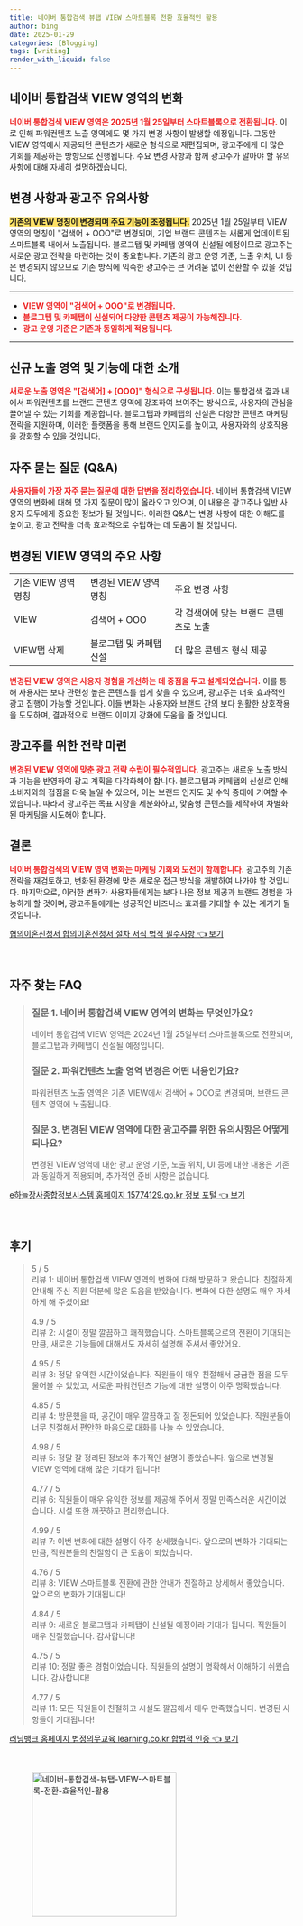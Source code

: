 ```yaml
---
title: 네이버 통합검색 뷰탭 VIEW 스마트블록 전환 효율적인 활용
author: bing
date: 2025-01-29
categories: [Blogging]
tags: [writing]
render_with_liquid: false
---
```



<h2 id='네이버_통합검색_VIEW_변화'>네이버 통합검색 VIEW 영역의 변화</h2>

<p><b><span style="color: #ee2323;">네이버 통합검색 VIEW 영역은 2025년 1월 25일부터 스마트블록으로 전환됩니다.</span></b> 이로 인해 파워컨텐츠 노출 영역에도 몇 가지 변경 사항이 발생할 예정입니다. 그동안 VIEW 영역에서 제공되던 콘텐츠가 새로운 형식으로 재편집되며, 광고주에게 더 많은 기회를 제공하는 방향으로 진행됩니다. 주요 변경 사항과 함께 광고주가 알아야 할 유의사항에 대해 자세히 설명하겠습니다.</p>

<h2 id='변경사항과_유의사항'>변경 사항과 광고주 유의사항</h2>

<p><b><span style="background-color: #ffe066;">기존의 VIEW 명칭이 변경되며 주요 기능이 조정됩니다.</span></b> 2025년 1월 25일부터 VIEW 영역의 명칭이 "검색어 + OOO"로 변경되며, 기업 브랜드 콘텐츠는 새롭게 업데이트된 스마트블록 내에서 노출됩니다. 블로그탭 및 카페탭 영역이 신설될 예정이므로 광고주는 새로운 광고 전략을 마련하는 것이 중요합니다. 기존의 광고 운영 기준, 노출 위치, UI 등은 변경되지 않으므로 기존 방식에 익숙한 광고주는 큰 어려움 없이 전환할 수 있을 것입니다.</p>

<hr />

<ul>
    <li><b><span style="color: #ee2323;">VIEW 영역이 "검색어 + OOO"로 변경됩니다.</span></b></li>
    <li><b><span style="color: #ee2323;">블로그탭 및 카페탭이 신설되어 다양한 콘텐츠 제공이 가능해집니다.</span></b></li>
    <li><b><span style="color: #ee2323;">광고 운영 기준은 기존과 동일하게 적용됩니다.</span></b></li>
</ul>

<hr />

<h2 id='신규_노출_영역_및_기능'>신규 노출 영역 및 기능에 대한 소개</h2>

<p><b><span style="color: #ee2323;">새로운 노출 영역은 "[검색어] + [OOO]" 형식으로 구성됩니다.</span></b> 이는 통합검색 결과 내에서 파워컨텐츠를 브랜드 콘텐츠 영역에 강조하여 보여주는 방식으로, 사용자의 관심을 끌어낼 수 있는 기회를 제공합니다. 블로그탭과 카페탭의 신설은 다양한 콘텐츠 마케팅 전략을 지원하며, 이러한 플랫폼을 통해 브랜드 인지도를 높이고, 사용자와의 상호작용을 강화할 수 있을 것입니다.</p>

<h2 id='자주_묻는_질문'>자주 묻는 질문 (Q&A)</h2>

<p><b><span style="color: #ee2323;">사용자들이 가장 자주 묻는 질문에 대한 답변을 정리하였습니다.</span></b> 네이버 통합검색 VIEW 영역의 변화에 대해 몇 가지 질문이 많이 올라오고 있으며, 이 내용은 광고주나 일반 사용자 모두에게 중요한 정보가 될 것입니다. 이러한 Q&A는 변경 사항에 대한 이해도를 높이고, 광고 전략을 더욱 효과적으로 수립하는 데 도움이 될 것입니다.</p>

<h2 id='변경된_VIEW_영역'>변경된 VIEW 영역의 주요 사항</h2>

<table>
    <tr>
        <td>기존 VIEW 영역 명칭</td>
        <td>변경된 VIEW 영역 명칭</td>
        <td>주요 변경 사항</td>
    </tr>
    <tr>
        <td>VIEW</td>
        <td>검색어 + OOO</td>
        <td>각 검색어에 맞는 브랜드 콘텐츠로 노출</td>
    </tr>
    <tr>
        <td>VIEW탭 삭제</td>
        <td>블로그탭 및 카페탭 신설</td>
        <td>더 많은 콘텐츠 형식 제공</td>
    </tr>
</table>

<p><b><span style="color: #ee2323;">변경된 VIEW 영역은 사용자 경험을 개선하는 데 중점을 두고 설계되었습니다.</span></b> 이를 통해 사용자는 보다 관련성 높은 콘텐츠를 쉽게 찾을 수 있으며, 광고주는 더욱 효과적인 광고 집행이 가능할 것입니다. 이들 변화는 사용자와 브랜드 간의 보다 원활한 상호작용을 도모하며, 결과적으로 브랜드 이미지 강화에 도움을 줄 것입니다.</p>

<h2 id='광고주를_위한_전략'>광고주를 위한 전략 마련</h2>

<p><b><span style="color: #ee2323;">변경된 VIEW 영역에 맞춘 광고 전략 수립이 필수적입니다.</span></b> 광고주는 새로운 노출 방식과 기능을 반영하여 광고 계획을 다각화해야 합니다. 블로그탭과 카페탭의 신설로 인해 소비자와의 접점을 더욱 늘일 수 있으며, 이는 브랜드 인지도 및 수익 증대에 기여할 수 있습니다. 따라서 광고주는 목표 시장을 세분화하고, 맞춤형 콘텐츠를 제작하여 차별화된 마케팅을 시도해야 합니다.</p>

<h2 id='결론'>결론</h2>

<p><b><span style="color: #ee2323;">네이버 통합검색의 VIEW 영역 변화는 마케팅 기회와 도전이 함께합니다.</span></b> 광고주의 기존 전략을 재검토하고, 변화된 환경에 맞춘 새로운 접근 방식을 개발하여 나가야 할 것입니다. 마지막으로, 이러한 변화가 사용자들에게는 보다 나은 정보 제공과 브랜드 경험을 가능하게 할 것이며, 광고주들에게는 성공적인 비즈니스 효과를 기대할 수 있는 계기가 될 것입니다.</p>


<p><a class="click-button" title="협의이혼신청서 합의이혼신청서 절차 서식 법적 필수사항" href="https://greenforu.github.io/posts/%ED%98%91%EC%9D%98%EC%9D%B4%ED%98%BC%EC%8B%A0%EC%B2%AD%EC%84%9C-%ED%95%A9%EC%9D%98%EC%9D%B4%ED%98%BC%EC%8B%A0%EC%B2%AD%EC%84%9C-%EC%A0%88%EC%B0%A8-%EC%84%9C%EC%8B%9D-%EB%B2%95%EC%A0%81-%ED%95%84%EC%88%98%EC%82%AC%ED%95%AD/" rel="dofollow">협의이혼신청서 합의이혼신청서 절차 서식 법적 필수사항 👈 보기</a></p><br>
<h2 id='자주_찾는_FAQ'>자주 찾는 FAQ</h2>
<div itemscope="" itemtype="https://schema.org/FAQPage"> 
<blockquote> 
<div itemscope="" itemprop="mainEntity" itemtype="https://schema.org/Question"> 
<h3 itemprop="name">질문 1. 네이버 통합검색 VIEW 영역의 변화는 무엇인가요?</h3> 
<div itemscope="" itemprop="acceptedAnswer" itemtype="https://schema.org/Answer"> 
<span itemprop="text"> 
<p>네이버 통합검색 VIEW 영역은 2024년 1월 25일부터 스마트블록으로 전환되며, 블로그탭과 카페탭이 신설될 예정입니다.</p> 
</span> 
</div> 
</div> 

<div itemscope="" itemprop="mainEntity" itemtype="https://schema.org/Question"> 
<h3 itemprop="name">질문 2. 파워컨텐츠 노출 영역 변경은 어떤 내용인가요?</h3> 
<div itemscope="" itemprop="acceptedAnswer" itemtype="https://schema.org/Answer"> 
<span itemprop="text"> 
<p>파워컨텐츠 노출 영역은 기존 VIEW에서 검색어 + OOO로 변경되며, 브랜드 콘텐츠 영역에 노출됩니다.</p> 
</span> 
</div> 
</div> 

<div itemscope="" itemprop="mainEntity" itemtype="https://schema.org/Question"> 
<h3 itemprop="name">질문 3. 변경된 VIEW 영역에 대한 광고주를 위한 유의사항은 어떻게 되나요?</h3> 
<div itemscope="" itemprop="acceptedAnswer" itemtype="https://schema.org/Answer"> 
<span itemprop="text"> 
<p>변경된 VIEW 영역에 대한 광고 운영 기준, 노출 위치, UI 등에 대한 내용은 기존과 동일하게 적용되며, 추가적인 준비 사항은 없습니다.</p> 
</span> 
</div> 
</div> 
</blockquote> 
</div>
<p><a class="click-button" title="e하늘장사종합정보시스템 홈페이지 15774129.go.kr 정보 포털" href="https://greenforu.github.io/posts/e%ED%95%98%EB%8A%98%EC%9E%A5%EC%82%AC%EC%A2%85%ED%95%A9%EC%A0%95%EB%B3%B4%EC%8B%9C%EC%8A%A4%ED%85%9C-%ED%99%88%ED%8E%98%EC%9D%B4%EC%A7%80-15774129.go.kr-%EC%A0%95%EB%B3%B4-%ED%8F%AC%ED%84%B8/" rel="dofollow">e하늘장사종합정보시스템 홈페이지 15774129.go.kr 정보 포털 👈 보기</a></p><br>
<h2 id='후기'>후기</h2>
<div itemscope itemtype="https://schema.org/Product">
  <blockquote>
  <div itemprop="review" itemscope itemtype="https://schema.org/Review">
      <div itemprop="reviewRating" itemscope itemtype="https://schema.org/Rating"> <span itemprop="ratingValue">5</span> / <span itemprop="bestRating">5</span> </div>
      <span itemprop="reviewBody">리뷰 1: 네이버 통합검색 VIEW 영역의 변화에 대해 방문하고 왔습니다. 친절하게 안내해 주신 직원 덕분에 많은 도움을 받았습니다. 변화에 대한 설명도 매우 자세하게 해 주셨어요!</span>
  </div>
  <br>
  <div itemprop="review" itemscope itemtype="https://schema.org/Review">
      <div itemprop="reviewRating" itemscope itemtype="https://schema.org/Rating"> <span itemprop="ratingValue">4.9</span> / <span itemprop="bestRating">5</span> </div>
      <span itemprop="reviewBody">리뷰 2: 시설이 정말 깔끔하고 쾌적했습니다. 스마트블록으로의 전환이 기대되는 만큼, 새로운 기능들에 대해서도 자세히 설명해 주셔서 좋았어요.</span>
  </div>
  <br>
  <div itemprop="review" itemscope itemtype="https://schema.org/Review">
      <div itemprop="reviewRating" itemscope itemtype="https://schema.org/Rating"> <span itemprop="ratingValue">4.95</span> / <span itemprop="bestRating">5</span> </div>
      <span itemprop="reviewBody">리뷰 3: 정말 유익한 시간이었습니다. 직원들이 매우 친절해서 궁금한 점을 모두 물어볼 수 있었고, 새로운 파워컨텐츠 기능에 대한 설명이 아주 명확했습니다.</span>
  </div>
  <br>
  <div itemprop="review" itemscope itemtype="https://schema.org/Review">
      <div itemprop="reviewRating" itemscope itemtype="https://schema.org/Rating"> <span itemprop="ratingValue">4.85</span> / <span itemprop="bestRating">5</span> </div>
      <span itemprop="reviewBody">리뷰 4: 방문했을 때, 공간이 매우 깔끔하고 잘 정돈되어 있었습니다. 직원분들이 너무 친절해서 편안한 마음으로 대화를 나눌 수 있었습니다.</span>
  </div>
  <br>
  <div itemprop="review" itemscope itemtype="https://schema.org/Review">
      <div itemprop="reviewRating" itemscope itemtype="https://schema.org/Rating"> <span itemprop="ratingValue">4.98</span> / <span itemprop="bestRating">5</span> </div>
      <span itemprop="reviewBody">리뷰 5: 정말 잘 정리된 정보와 추가적인 설명이 좋았습니다. 앞으로 변경될 VIEW 영역에 대해 많은 기대가 됩니다!</span>
  </div>
  <br>
  <div itemprop="review" itemscope itemtype="https://schema.org/Review">
      <div itemprop="reviewRating" itemscope itemtype="https://schema.org/Rating"> <span itemprop="ratingValue">4.77</span> / <span itemprop="bestRating">5</span> </div>
      <span itemprop="reviewBody">리뷰 6: 직원들이 매우 유익한 정보를 제공해 주어서 정말 만족스러운 시간이었습니다. 시설 또한 깨끗하고 편리했습니다.</span>
  </div>
  <br>
  <div itemprop="review" itemscope itemtype="https://schema.org/Review">
      <div itemprop="reviewRating" itemscope itemtype="https://schema.org/Rating"> <span itemprop="ratingValue">4.99</span> / <span itemprop="bestRating">5</span> </div>
      <span itemprop="reviewBody">리뷰 7: 이번 변화에 대한 설명이 아주 상세했습니다. 앞으로의 변화가 기대되는 만큼, 직원분들의 친절함이 큰 도움이 되었습니다.</span>
  </div>
  <br>
  <div itemprop="review" itemscope itemtype="https://schema.org/Review">
      <div itemprop="reviewRating" itemscope itemtype="https://schema.org/Rating"> <span itemprop="ratingValue">4.76</span> / <span itemprop="bestRating">5</span> </div>
      <span itemprop="reviewBody">리뷰 8: VIEW 스마트블록 전환에 관한 안내가 친절하고 상세해서 좋았습니다. 앞으로의 변화가 기대됩니다!</span>
  </div>
  <br>
  <div itemprop="review" itemscope itemtype="https://schema.org/Review">
      <div itemprop="reviewRating" itemscope itemtype="https://schema.org/Rating"> <span itemprop="ratingValue">4.84</span> / <span itemprop="bestRating">5</span> </div>
      <span itemprop="reviewBody">리뷰 9: 새로운 블로그탭과 카페탭이 신설될 예정이라 기대가 됩니다. 직원들이 매우 친절했습니다. 감사합니다!</span>
  </div>
  <br>
  <div itemprop="review" itemscope itemtype="https://schema.org/Review">
      <div itemprop="reviewRating" itemscope itemtype="https://schema.org/Rating"> <span itemprop="ratingValue">4.75</span> / <span itemprop="bestRating">5</span> </div>
      <span itemprop="reviewBody">리뷰 10: 정말 좋은 경험이었습니다. 직원들의 설명이 명확해서 이해하기 쉬웠습니다. 감사합니다!</span>
  </div>
  <br>
  <div itemprop="review" itemscope itemtype="https://schema.org/Review">
      <div itemprop="reviewRating" itemscope itemtype="https://schema.org/Rating"> <span itemprop="ratingValue">4.77</span> / <span itemprop="bestRating">5</span> </div>
      <span itemprop="reviewBody">리뷰 11: 모든 직원들이 친절하고 시설도 깔끔해서 매우 만족했습니다. 변경된 사항들이 기대됩니다!</span>
  </div>
  </blockquote>
</div>
<p><a class="click-button" title="러닝뱅크 홈페이지 법정의무교육 learning.co.kr 합법적 인증" href="https://greenforu.github.io/posts/%EB%9F%AC%EB%8B%9D%EB%B1%85%ED%81%AC-%ED%99%88%ED%8E%98%EC%9D%B4%EC%A7%80-%EB%B2%95%EC%A0%95%EC%9D%98%EB%AC%B4%EA%B5%90%EC%9C%A1-learning.co.kr-%ED%95%A9%EB%B2%95%EC%A0%81-%EC%9D%B8%EC%A6%9D/" rel="dofollow">러닝뱅크 홈페이지 법정의무교육 learning.co.kr 합법적 인증 👈 보기</a></p><br>
<figure class="image"><img src="https://greenforu.github.io/assets/img/thumbnail/네이버-통합검색-뷰탭-VIEW-스마트블록-전환-효율적인-활용.webp" alt="네이버-통합검색-뷰탭-VIEW-스마트블록-전환-효율적인-활용" width="256" height="256"></figure>